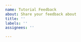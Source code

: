 ```yaml
---
name: Tutorial Feedback
about: Share your feedback about
title: ''
labels: ''
assignees: ''

---
```



